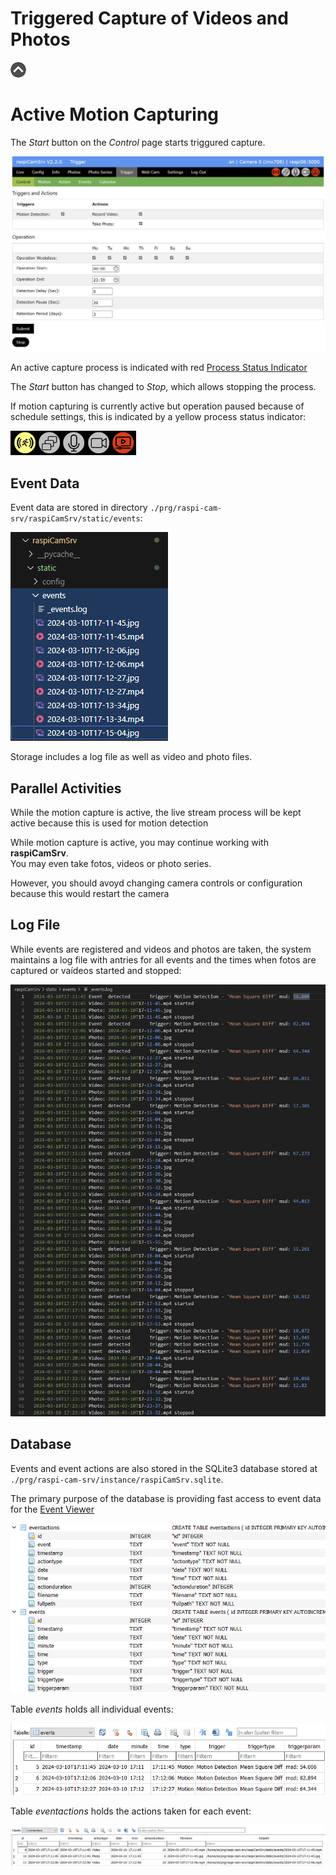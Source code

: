# Triggered Capture of Videos and Photos

[![Up](img/goup.gif)](./Trigger.md)

# Active Motion Capturing

The *Start* button on the *Control* page starts triggured capture.

![ActiveCapture](./img/Trigger_Active.jpg)

An active capture process is indicated with red [Process Status Indicator](./UserGuide.md#process-status-indicators)

The *Start* button has changed to *Stop*, which allows stopping the process.

If motion capturing is currently active but operation paused because of schedule settings, this is indicated by a yellow process status indicator:

![Capturepaused](./img/ProcessIndicator8.jpg)

## Event Data

Event data are stored in directory ```./prg/raspi-cam-srv/raspiCamSrv/static/events```:

![Eventstorage](./img/Trigger_Storage.jpg)

Storage includes a log file as well as video and photo files.

## Parallel Activities

While the motion capture is active, the live stream process will be kept active because this is used for motion detection

While motion capture is active, you may continue working with **raspiCamSrv**.   
You may even take fotos, videos or photo series.

However, you should avoyd changing camera controls or configuration because this would restart the camera

## Log File

While events are registered and videos and photos are taken, the system maintains a log file with antries for all events and the times when fotos are captured or vaídeos started and stopped:

![EventLog](./img/Trigger_Logfile.jpg)

## Database

Events and event actions are also stored in the SQLite3 database stored at ```./prg/raspi-cam-srv/instance/raspiCamSrv.sqlite```.

The primary purpose of the database is providing fast access to event data for the [Event Viewer](./TriggerEventViewer.md)

![TriggerDB](./img/Trigger_DB.jpg)

Table *events* holds all individual events:

![DBEvents](./img/Trigger_DB_Events.jpg)

Table *eventactions* holds the actions taken for each event:

![DBEventactions](./img/Trigger_DB_Eventactions.jpg)